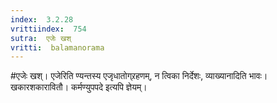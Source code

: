 ```yaml
---
index:  3.2.28
vrittiindex:  754
sutra:  एजेः खश्
vritti:  balamanorama 
---
```


#एजेः खश्। एजेरिति ण्यन्तस्य एजृधातोग्र्रहणम्, न त्विका निर्देशः, व्याख्यानादिति भावः। खकारशकारावितौ। कर्मण्युपपदे इत्यपि ज्ञेयम्। 

